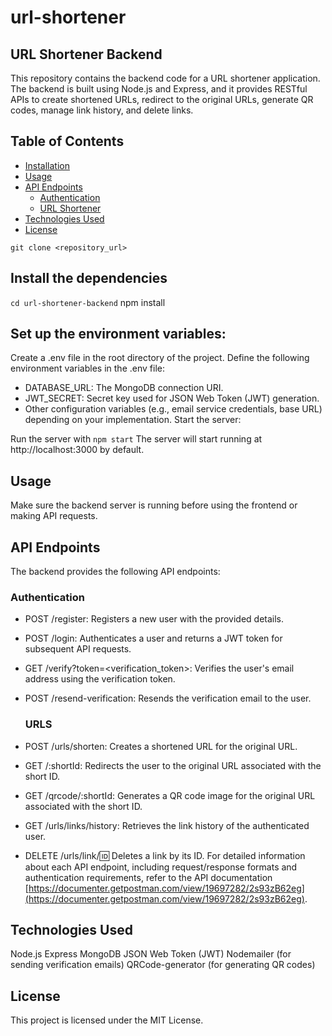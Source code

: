 # url-shortener

## URL Shortener Backend
This repository contains the backend code for a URL shortener application. The backend is built using Node.js and Express, and it provides RESTful APIs to create shortened URLs, redirect to the original URLs, generate QR codes, manage link history, and delete links.

## Table of Contents

- [Installation](#installation)
- [Usage](#usage)
- [API Endpoints](#api-endpoints)
  - [Authentication](#authentication)
  - [URL Shortener](#url-shortener)
- [Technologies Used](#technologies-used)
- [License](#license)



```git clone <repository_url>```

## Install the dependencies


```cd url-shortener-backend```
npm install

## Set up the environment variables:

Create a .env file in the root directory of the project.
Define the following environment variables in the .env file:
* DATABASE_URL: The MongoDB connection URI.
* JWT_SECRET: Secret key used for JSON Web Token (JWT) generation.
* Other configuration variables (e.g., email service credentials, base URL) depending on your implementation.
Start the server:

Run the server with
```npm start```
The server will start running at http://localhost:3000 by default.

## Usage
Make sure the backend server is running before using the frontend or making API requests.

## API Endpoints
The backend provides the following API endpoints:

### Authentication
* POST /register: Registers a new user with the provided details.
* POST /login: Authenticates a user and returns a JWT token for subsequent API requests.
* GET /verify?token=<verification_token>: Verifies the user's email address using the verification token.
* POST /resend-verification: Resends the verification email to the user.

  ### URLS
* POST /urls/shorten: Creates a shortened URL for the original URL.
* GET /:shortId: Redirects the user to the original URL associated with the short ID.
* GET /qrcode/:shortId: Generates a QR code image for the original URL associated with the short ID.
* GET /urls/links/history: Retrieves the link history of the authenticated user.
* DELETE /urls/link/:id: Deletes a link by its ID.
For detailed information about each API endpoint, including request/response formats and authentication requirements, refer to the API documentation [https://documenter.getpostman.com/view/19697282/2s93zB62eg](https://documenter.getpostman.com/view/19697282/2s93zB62eg).

## Technologies Used
Node.js
Express
MongoDB
JSON Web Token (JWT)
Nodemailer (for sending verification emails)
QRCode-generator (for generating QR codes)

## License
This project is licensed under the MIT License.

